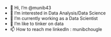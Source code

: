 - 👋 Hi, I’m @munib43
- 👀 I’m interested in Data Analysis/Data Science
- 🌱 I’m currently working as a Data Scientist
- 💞️ I’m like to tinker on data
- 📫 How to reach me linkedIn : munibchougle
